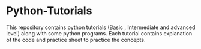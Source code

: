 # Python-Tutorials
This repository contains python tutorials (Basic , Intermediate and advanced level) along with some python programs. Each tutorial contains explanation of the code and practice sheet to practice the concepts.
